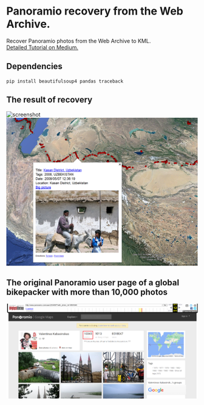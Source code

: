# Panoramio recovery from the Web Archive.   

Recover Panoramio photos from the Web Archive to KML.   
[Detailed Tutorial on Medium.](https://medium.com/jackontheroad-en/rescuing-panoramio-memories-how-to-restore-panoramio-photos-9c80267fe978)  

## Dependencies  
    pip install beautifulsoup4 pandas traceback 

## The result of recovery  

![screenshot](./screenshots/panoramio_recovery_google_earth.png)
![screenshot](./screenshots/panoramio_recovery2_google_earth.png)  

## The original Panoramio user page of a global bikepacker with more than 10,000 photos

![screenshot](./screenshots/panoramio_user_page_bikepacker.PNG)
